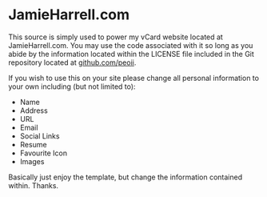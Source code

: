 JamieHarrell.com
================

This source is simply used to power my vCard website located at JamieHarrell.com.  You may use the 
code associated with it so long as you abide by the information located within the LICENSE file included 
in the Git repository located at [github.com/peoii](https://github.com/peoii/jamieharrell.com).

If you wish to use this on your site please change all personal information to your own including (but not limited to):

* Name
* Address
* URL
* Email
* Social Links
* Resume
* Favourite Icon
* Images

Basically just enjoy the template, but change the information contained within.  Thanks.
